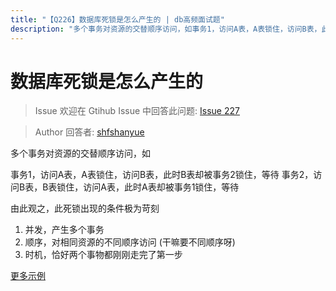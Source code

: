 ```yaml
---
title: "【Q226】数据库死锁是怎么产生的 | db高频面试题"
description: "多个事务对资源的交替顺序访问，如事务1，访问A表，A表锁住，访问B表，此时B表却被事务2锁住，等待事务2，访问B表，B表锁住，访问A表，此时A表却被事务1锁住，等待。由此观之，此死锁出现的条件极为苛刻。  字节跳动面试题、阿里腾讯面试题、美团小米面试题。"
---
```


# 数据库死锁是怎么产生的

> Issue
> 欢迎在 Gtihub Issue 中回答此问题: [Issue 227](https://github.com/shfshanyue/Daily-Question/issues/227)

> Author
> 回答者: [shfshanyue](https://github.com/shfshanyue)

多个事务对资源的交替顺序访问，如

事务1，访问A表，A表锁住，访问B表，此时B表却被事务2锁住，等待
事务2，访问B表，B表锁住，访问A表，此时A表却被事务1锁住，等待

由此观之，此死锁出现的条件极为苛刻

1. 并发，产生多个事务
1. 顺序，对相同资源的不同顺序访问 (干嘛要不同顺序呀)
1. 时机，恰好两个事物都刚刚走完了第一步

[更多示例](https://www.cnblogs.com/wezheng/p/8366029.html)

